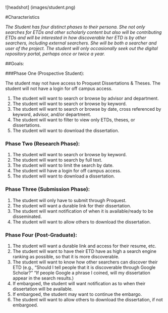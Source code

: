 ![headshot] (images/student.png)  

#Characteristics

*The Student has four distinct phases to their persona. She not only searches for ETDs and other scholarly content but also will be contributing ETDs and will be interested in how discoverable her ETD is by other searchers, including external searchers. She will be both a searcher and user of the project. The student will only occasionally seek out the digital repository portal, perhaps once or twice a year.*  

##Goals: 

###Phase One (Prospective Student):

  The student may not have access to Proquest Dissertations & Theses. The student will not have a login for off campus access.  

  1. The student will want to search or browse by advisor and department.  
  2. The student will want to search or browse by keyword.  
  3. The student will want to search or browse by date, cross referenced by keyword, advisor, and/or department.   
  4. The student will want to filter to view only ETDs, theses, or dissertations.
  5. The student will want to download the dissertation.

###	Phase Two (Research Phase):  
  1. The student will want to search or browse by keyword.  
  2. The student will want to search by full text.  
  3. The student will want to limit the search by date.  
  4. The student will have a login for off campus access.  
  5. The student will want to download a dissertation.  

###	Phase Three (Submission Phase):  
  1. The student will only have to submit through Proquest.
  2. The student will want a durable link for their dissertation.  
  3. The student will want notification of when it is available/ready to be disseminated.  
  4. The student will want to allow others to download the dissertation.

###	Phase Four (Post-Graduate):  
  1. The student will want a durable link and access for their resume, etc.  
  2. The student will want to have their ETD have as high a search engine ranking as possible, so that it is more discoverable.   
  3. The student will want to know how other searchers can discover their ETD (e.g., “Should I tell people that it is discoverable through Google Scholar?” “If people Google a phrase I coined, will my dissertation appear in the search results.)  
  4. If embargoed, the student will want notification as to when their dissertation will be available.  
  5. If embargoed, the student may want to continue the embargo.
  6. The student will want to allow others to download the dissertation, if not embargoed.

